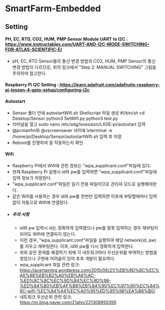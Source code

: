 # SmartFarm-Embedded

## Setting
#### PH, EC, RTD, CO2, HUM, PMP Sensor Module UART to I2C : https://www.instructables.com/UART-AND-I2C-MODE-SWITCHING-FOR-ATLAS-SCIENTIFIC-E/
* pH, EC, RTD Sensor들의 통신 변경 방법과 CO2, HUM, PMP Sensor의 통신 변경 방법이 다르므로, 위의 링크에서 "Step 2: MANUAL SWITCHING" 그림을 주의하여 참고한다. 
#### Raspberry Pi I2C Setting : https://learn.adafruit.com/adafruits-raspberry-pi-lesson-4-gpio-setup/configuring-i2c
#### Autostart
  - Sensor 폴더 안에 autostartWifi.sh Shellscript 파일 생성
    #!/bin/sh
    cd Desktop/Sensor
    python3 SetWifi.py
    python3 test.py
  - 터미널을 열고 sudo nano /etc/xdg/lxsession/LXDE-pi/autostart 입력
  - @pcmanfm와 @xscreensaver 사이에 lxterminal -e /home/pi/Desktop/Sensor/autostartWifi.sh 입력 후 저장
  - Reboot를 진행하여 잘 작동하는지 확인

#### Wifi
  - Raspberry Pi에서 Wifi에 관한 정보는 "wpa_supplicant.conf"파일에 있다.
  - 현재 Raspberry Pi 실행시 id와 pw를 입력하면 "wpa_supplicant.conf"파일에 입력 정보가 저장된다.
  - "wpa_supplicant.conf"파일은 읽기 전용 파일이므로 관리자 모드로 실행해야한다.
  - 같은 Wifi를 사용하는 경우 id와 pw를 한번만 입력하면 이후에 부팅할때마다 입력없이 자동으로 Wifi에 연결된다.
  - ##### 주의 사항
    - id와 pw 입력시 id는 정확하게 입력했으나 pw를 잘못 입력하는 경우 재부팅이 되어도 Wifi에 연결되지 않는다.
    - 이런 경우, "wpa_supplicant.conf"파일을 실행하여 해당 network(id, pw)를 지우고 재부팅한다. 이후, id와 pw를 다시 정확하게 입력한다.
    - 위와 같은 문제를 해결하기 위해 각 네트워크마다 우선순위를 부여하는 방법을 찾았으나 구현에 어려움이 있어 추후 개발이 필요하다.
    - wpa_supplicant 파일 관련 링크: https://acertainlog.wordpress.com/2015/06/21/%EB%9D%BC%EC%A6%88%EB%B2%A0%EB%A6%AC-%ED%8C%8C%EC%9D%B4%EC%9D%98-%ED%84%B0%EB%AF%B8%EB%84%90%EC%97%90%EC%84%9C-wifi-%EC%84%A4%EC%A0%95%ED%95%98%EA%B8%B0/
    - 네트워크 우선순위 관련 링크: https://m.blog.naver.com/21ahn/221308950395
